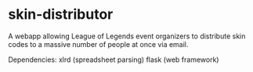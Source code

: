 skin-distributor
================

A webapp allowing League of Legends event organizers to distribute skin codes to a massive number of people at once  via email.

Dependencies:
xlrd (spreadsheet parsing)
flask (web framework)
